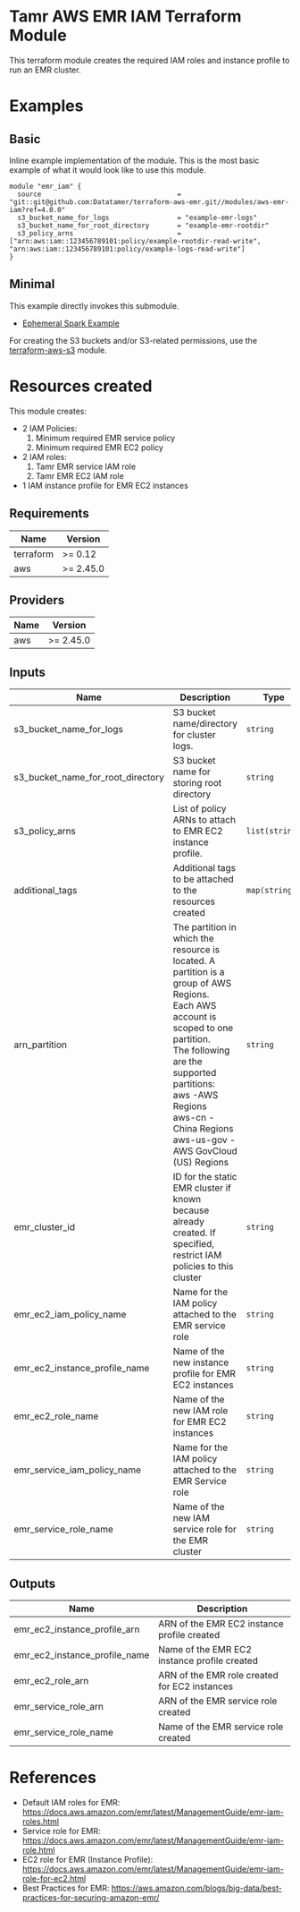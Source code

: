 # Tamr AWS EMR IAM Terraform Module
This terraform module creates the required IAM roles and instance profile to run an EMR cluster.

# Examples
## Basic
Inline example implementation of the module.  This is the most basic example of what it would look like to use this module.
```
module "emr_iam" {
  source                                  = "git::git@github.com:Datatamer/terraform-aws-emr.git//modules/aws-emr-iam?ref=4.0.0"
  s3_bucket_name_for_logs                 = "example-emr-logs"
  s3_bucket_name_for_root_directory       = "example-emr-rootdir"
  s3_policy_arns                          = ["arn:aws:iam::123456789101:policy/example-rootdir-read-write", "arn:aws:iam::123456789101:policy/example-logs-read-write"]
}
```
## Minimal
This example directly invokes this submodule.
- [Ephemeral Spark Example](https://github.com/Datatamer/terraform-aws-emr/tree/master/examples/ephemeral-spark)

For creating the S3 buckets and/or S3-related permissions, use the [terraform-aws-s3](https://github.com/Datatamer/terraform-aws-s3) module.

# Resources created
This module creates:
* 2 IAM Policies:
    1) Minimum required EMR service policy
    2) Minimum required EMR EC2 policy
* 2 IAM roles:
    1) Tamr EMR service IAM role
    2) Tamr EMR EC2 IAM role
* 1 IAM instance profile for EMR EC2 instances

<!-- BEGINNING OF PRE-COMMIT-TERRAFORM DOCS HOOK -->
## Requirements

| Name | Version |
|------|---------|
| terraform | >= 0.12 |
| aws | >= 2.45.0 |

## Providers

| Name | Version |
|------|---------|
| aws | >= 2.45.0 |

## Inputs

| Name | Description | Type | Default | Required |
|------|-------------|------|---------|:--------:|
| s3\_bucket\_name\_for\_logs | S3 bucket name/directory for cluster logs. | `string` | n/a | yes |
| s3\_bucket\_name\_for\_root\_directory | S3 bucket name for storing root directory | `string` | n/a | yes |
| s3\_policy\_arns | List of policy ARNs to attach to EMR EC2 instance profile. | `list(string)` | n/a | yes |
| additional\_tags | Additional tags to be attached to the resources created | `map(string)` | `{}` | no |
| arn\_partition | The partition in which the resource is located. A partition is a group of AWS Regions.<br>  Each AWS account is scoped to one partition.<br>  The following are the supported partitions:<br>    aws -AWS Regions<br>    aws-cn - China Regions<br>    aws-us-gov - AWS GovCloud (US) Regions | `string` | `"aws"` | no |
| emr\_cluster\_id | ID for the static EMR cluster if known because already created. If specified, restrict IAM policies to this cluster | `string` | `""` | no |
| emr\_ec2\_iam\_policy\_name | Name for the IAM policy attached to the EMR service role | `string` | `"tamr-emr-ec2-policy"` | no |
| emr\_ec2\_instance\_profile\_name | Name of the new instance profile for EMR EC2 instances | `string` | `"tamr_emr_ec2_instance_profile"` | no |
| emr\_ec2\_role\_name | Name of the new IAM role for EMR EC2 instances | `string` | `"tamr_emr_ec2_role"` | no |
| emr\_service\_iam\_policy\_name | Name for the IAM policy attached to the EMR Service role | `string` | `"tamr-emr-service-policy"` | no |
| emr\_service\_role\_name | Name of the new IAM service role for the EMR cluster | `string` | `"tamr_emr_service_role"` | no |

## Outputs

| Name | Description |
|------|-------------|
| emr\_ec2\_instance\_profile\_arn | ARN of the EMR EC2 instance profile created |
| emr\_ec2\_instance\_profile\_name | Name of the EMR EC2 instance profile created |
| emr\_ec2\_role\_arn | ARN of the EMR role created for EC2 instances |
| emr\_service\_role\_arn | ARN of the EMR service role created |
| emr\_service\_role\_name | Name of the EMR service role created |

<!-- END OF PRE-COMMIT-TERRAFORM DOCS HOOK -->

# References
* Default IAM roles for EMR: https://docs.aws.amazon.com/emr/latest/ManagementGuide/emr-iam-roles.html
* Service role for EMR: https://docs.aws.amazon.com/emr/latest/ManagementGuide/emr-iam-role.html
* EC2 role for EMR (Instance Profile): https://docs.aws.amazon.com/emr/latest/ManagementGuide/emr-iam-role-for-ec2.html
* Best Practices for EMR: https://aws.amazon.com/blogs/big-data/best-practices-for-securing-amazon-emr/
